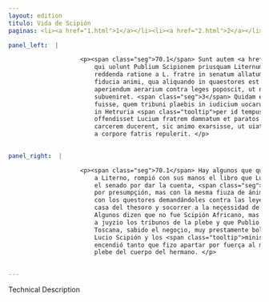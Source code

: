 ```yaml
---
layout: edition
titulo: Vida de Scipión
paginas: <li><a href="1.html">1</a></li><li><a href="2.html">2</a></li><li><a href="3.html">3</a></li><li><a href="4.html">4</a></li><li><a href="5.html">5</a></li><li><a href="6.html">6</a></li><li><a href="7.html">7</a></li><li><a href="8.html">8</a></li><li><a href="9.html">9</a></li><li><a href="10.html">10</a></li><li><a href="11.html">11</a></li><li><a href="12.html">12</a></li><li><a href="13.html">13</a></li><li><a href="14.html">14</a></li><li><a href="15.html">15</a></li><li><a href="16.html">16</a></li><li><a href="17.html">17</a></li><li><a href="18.html">18</a></li><li><a href="19.html">19</a></li><li><a href="20.html">20</a></li><li><a href="21.html">21</a></li><li><a href="22.html">22</a></li><li><a href="23.html">23</a></li><li><a href="24.html">24</a></li><li><a href="25.html">25</a></li><li><a href="26.html">26</a></li><li><a href="27.html">27</a></li><li><a href="28.html">28</a></li><li><a href="29.html">29</a></li><li><a href="30.html">30</a></li><li><a href="31.html">31</a></li><li><a href="32.html">32</a></li><li><a href="33.html">33</a></li><li><a href="34.html">34</a></li><li><a href="35.html">35</a></li><li><a href="36.html">36</a></li><li><a href="37.html">37</a></li><li><a href="38.html">38</a></li><li><a href="39.html">39</a></li><li><a href="40.html">40</a></li><li><a href="41.html">41</a></li><li><a href="42.html">42</a></li><li><a href="43.html">43</a></li><li><a href="44.html">44</a></li><li><a href="45.html">45</a></li><li><a href="46.html">46</a></li><li><a href="47.html">47</a></li><li><a href="48.html">48</a></li><li><a href="49.html">49</a></li><li><a href="50.html">50</a></li><li><a href="51.html">51</a></li><li><a href="52.html">52</a></li><li><a href="53.html">53</a></li><li><a href="54.html">54</a></li><li><a href="55.html">55</a></li><li><a href="56.html">56</a></li><li><a href="57.html">57</a></li><li><a href="58.html">58</a></li><li><a href="59.html">59</a></li><li><a href="60.html">60</a></li><li><a href="61.html">61</a></li><li><a href="62.html">62</a></li><li><a href="63.html">63</a></li><li><a href="64.html">64</a></li><li><a href="65.html">65</a></li><li><a href="66.html">66</a></li><li><a href="67.html">67</a></li><li><a href="68.html">68</a></li><li><a href="69.html">69</a></li><li><a href="70.html">70</a></li><li><a href="71.html">71</a></li><li><a href="72.html">72</a></li><li><a href="73.html">73</a></li><li><a href="74.html">74</a></li>

panel_left:  |

                    <p><span class="seg">70.1</span> Sunt autem <a href="../public/images/1478/127r.jpg" target="new"><img class="facs" src="../public/images/1491/1491.jpg"/></a>[127r]
                        qui uolunt Publium Scipionem priusquam Liternum concederet librum pro
                        reddenda ratione a L. fratre in senatum allatum suis manibus <span class="tooltip">concerpsisse<span class="tooltiptext">compressisse <span class="siglas">E F M N R S U W r s</span> comprexisse <span class="siglas">P</span> </span></span>, <span class="seg">2</span> atque id non fraude aut arrogantia fecisse, sed eadem
                        fiducia animi, qua aliquando in quaestores est usus, cum clauis ad
                        aperiendum aerarium contra leges poposcit, ut necessitati reipublicae
                        subueniret. <span class="seg">3</span> Quidam etiam dicunt non Aphricanum, sed Asiaticum
                        fuisse, quem tribuni plaebis in iudicium uocarunt, et Publium Scipionem, qui
                        in Hetruria <span class="tooltip">per id tempus erat legatus<span class="tooltiptext">erat legatus per id tempus <span class="siglas">S</span> </span></span>, hac re cognita, celeriter in urbem rediisse. 4 Et primo aduentu cum
                        offendisset Lucium fratrem damnatum et paratos ministros, qui eum uictum in
                        carcerem ducerent, sic animo exarsisse, ut uiatorem tribunosque plaebis uia
                        a corpore fatris repulerit. </p>
                

panel_right:  |

                    <p><span class="seg">70.1</span> Hay algunos que quieren dezir que Scipión, ante que se fuesse
                        a Literno, rompió con sus manos el libro que Lucio, su hermano, traxera en
                        el senado por dar la cuenta, <span class="seg">2</span> y que no lo fizo por engaño, nin
                        por presumpçión, mas con la mesma fiuza de ánimo de que algunas vezes usava
                        con los questores demandándoles contra las leyes las llaves para abrir la
                        casa del thesoro y socorrer a la neçessidad de la república. <span class="seg">3</span>
                        Algunos dizen que no fue Scipión Africano, mas el Asiático, al que llamaron
                        a juyzio los tribunos de la plebe y que Publio Scipión, entonçe legado en
                        Toscana, sabido el negoçio, muy prestamente bolvió a la <span class="tooltip">çibdad<span class="tooltiptext">çigdad  </span></span>. <span class="seg">4</span> Y quan llegava falló que avían condenado a su hermano
                        Lucio Scipión y los <span class="tooltip">ministros<span class="tooltiptext">minstros  </span></span> aparejados para le llevar atado a la cárçel, y que su ánimo se
                        encendió tanto que fizo apartar por fuerça al merino y a los tribunos de la
                        plebe del cuerpo del hermano. </p>
                

---
```


Technical Description 